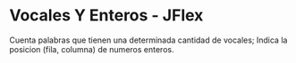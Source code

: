 # Vocales Y Enteros - JFlex
Cuenta palabras que tienen una determinada cantidad de vocales; Indica la posicion (fila, columna) de numeros enteros.
